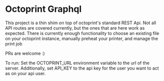 # Octoprint Graphql

This project is a thin shim on top of octoprint's standard REST Api.
Not all API routes are covered currently, but the ones that are here work as expected.
There is currently enough functionality to choose an existing file on your octoprint
instance, manually preheat your printer, and manage the print job

PRs are welcome :)

To run:
Set the OCTOPRINT_URL environment variable to the url of the server.
Additionally, set API_KEY to the api key for the user you want to
act as on your api user.

